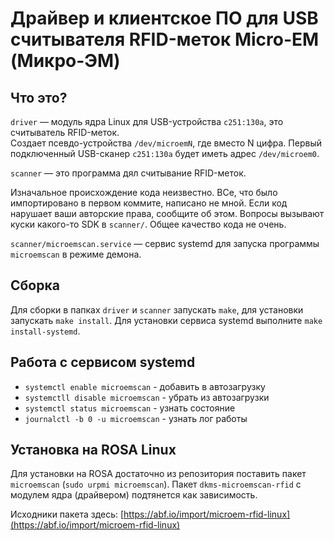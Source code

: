 # Драйвер и клиентское ПО для USB считывателя RFID-меток Micro-EM (Микро-ЭМ)

## Что это?

`driver` — модуль ядра Linux для USB-устройства `c251:130a`, это считыватель RFID-меток.  
Создает псевдо-устройства `/dev/microemN`, где вместо N цифра. Первый подключенный USB-сканер `c251:130a` будет иметь адрес `/dev/microem0`.

`scanner` — это программа дял считывание RFID-меток.

Изначальное происхождение кода неизвестно. ВСе, что было импортировано в первом коммите, написано не мной. Если код нарушает ваши авторские права, сообщите об этом. Вопросы вызывают куски какого-то SDK в `scanner/`. Общее качество кода не очень.

`scanner/microemscan.service` — сервис systemd для запуска программы `microemscan` в режиме демона.

## Сборка

Для сборки в папках `driver` и `scanner` запускать `make`, для установки запускать `make install`. Для установки сервиса systemd выполните `make install-systemd`.

## Работа с сервисом systemd

* `systemctl enable microemscan` - добавить в автозагрузку
* `systemctll disable microemscan` - убрать из автозагрузки
* `systemctl status microemscan` - узнать состояние
* `journalctl -b 0 -u microemscan` - узнать лог работы

## Установка на ROSA Linux

Для установки на ROSA достаточно из репозитория поставить пакет `microemscan` (`sudo urpmi microemscan`). Пакет `dkms-microemscan-rfid` с модулем ядра (драйвером) подтянется как зависимость.

Исходники пакета здесь: [https://abf.io/import/microem-rfid-linux](https://abf.io/import/microem-rfid-linux)

